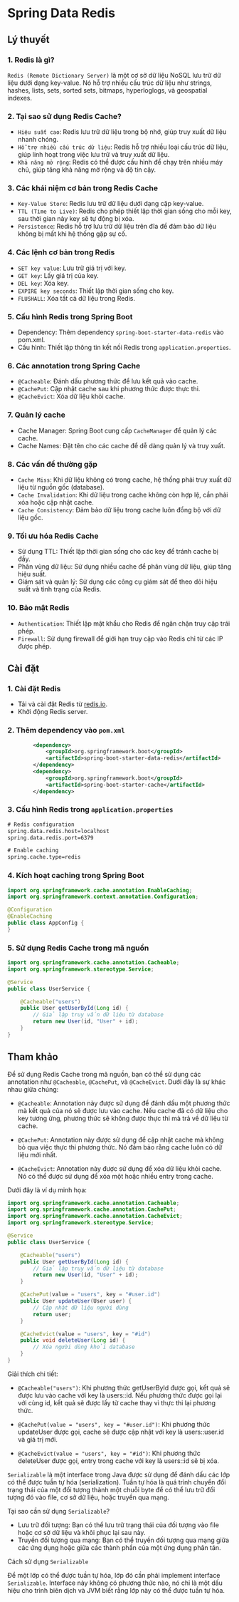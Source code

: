 # Spring Data Redis

## Lý thuyết

### 1. Redis là gì?

`Redis (Remote Dictionary Server)` là một cơ sở dữ liệu NoSQL lưu trữ dữ liệu dưới dạng key-value. Nó hỗ trợ nhiều cấu trúc dữ liệu như strings, hashes, lists, sets, sorted sets, bitmaps, hyperloglogs, và geospatial indexes.

### 2. Tại sao sử dụng Redis Cache?

- `Hiệu suất cao`: Redis lưu trữ dữ liệu trong bộ nhớ, giúp truy xuất dữ liệu nhanh chóng.
- `Hỗ trợ nhiều cấu trúc dữ liệu`: Redis hỗ trợ nhiều loại cấu trúc dữ liệu, giúp linh hoạt trong việc lưu trữ và truy xuất dữ liệu.
- `Khả năng mở rộng`: Redis có thể được cấu hình để chạy trên nhiều máy chủ, giúp tăng khả năng mở rộng và độ tin cậy.

### 3. Các khái niệm cơ bản trong Redis Cache

- `Key-Value Store`: Redis lưu trữ dữ liệu dưới dạng cặp key-value.
- `TTL (Time to Live)`: Redis cho phép thiết lập thời gian sống cho mỗi key, sau thời gian này key sẽ tự động bị xóa.
- `Persistence`: Redis hỗ trợ lưu trữ dữ liệu trên đĩa để đảm bảo dữ liệu không bị mất khi hệ thống gặp sự cố.

### 4. Các lệnh cơ bản trong Redis

- `SET key value`: Lưu trữ giá trị với key.
- `GET key`: Lấy giá trị của key.
- `DEL key`: Xóa key.
- `EXPIRE key seconds`: Thiết lập thời gian sống cho key.
- `FLUSHALL`: Xóa tất cả dữ liệu trong Redis.

### 5. Cấu hình Redis trong Spring Boot

- Dependency: Thêm dependency `spring-boot-starter-data-redis` vào pom.xml.
- Cấu hình: Thiết lập thông tin kết nối Redis trong `application.properties`.

### 6. Các annotation trong Spring Cache

- `@Cacheable`: Đánh dấu phương thức để lưu kết quả vào cache.
- `@CachePut`: Cập nhật cache sau khi phương thức được thực thi.
- `@CacheEvict`: Xóa dữ liệu khỏi cache.

### 7. Quản lý cache

- Cache Manager: Spring Boot cung cấp `CacheManager` để quản lý các cache.
- Cache Names: Đặt tên cho các cache để dễ dàng quản lý và truy xuất.

### 8. Các vấn đề thường gặp

- `Cache Miss`: Khi dữ liệu không có trong cache, hệ thống phải truy xuất dữ liệu từ nguồn gốc (database).
- `Cache Invalidation`: Khi dữ liệu trong cache không còn hợp lệ, cần phải xóa hoặc cập nhật cache.
- `Cache Consistency`: Đảm bảo dữ liệu trong cache luôn đồng bộ với dữ liệu gốc.

### 9. Tối ưu hóa Redis Cache

- Sử dụng TTL: Thiết lập thời gian sống cho các key để tránh cache bị đầy.
- Phân vùng dữ liệu: Sử dụng nhiều cache để phân vùng dữ liệu, giúp tăng hiệu suất.
- Giám sát và quản lý: Sử dụng các công cụ giám sát để theo dõi hiệu suất và tình trạng của Redis.

### 10. Bảo mật Redis

- `Authentication`: Thiết lập mật khẩu cho Redis để ngăn chặn truy cập trái phép.
- `Firewall`: Sử dụng firewall để giới hạn truy cập vào Redis chỉ từ các IP được phép.

## Cài đặt

### 1. Cài đặt Redis

- Tải và cài đặt Redis từ [redis.io](https://redis.io/download).
- Khởi động Redis server.

### 2. Thêm dependency vào `pom.xml`

```xml
		<dependency>
			<groupId>org.springframework.boot</groupId>
			<artifactId>spring-boot-starter-data-redis</artifactId>
		</dependency>
		<dependency>
			<groupId>org.springframework.boot</groupId>
			<artifactId>spring-boot-starter-cache</artifactId>
		</dependency>
```

### 3. Cấu hình Redis trong `application.properties`

```xml
# Redis configuration
spring.data.redis.host=localhost
spring.data.redis.port=6379

# Enable caching
spring.cache.type=redis
```

### 4. Kích hoạt caching trong Spring Boot

```java
import org.springframework.cache.annotation.EnableCaching;
import org.springframework.context.annotation.Configuration;

@Configuration
@EnableCaching
public class AppConfig {
}
```

### 5. Sử dụng Redis Cache trong mã nguồn

```java
import org.springframework.cache.annotation.Cacheable;
import org.springframework.stereotype.Service;

@Service
public class UserService {

    @Cacheable("users")
    public User getUserById(Long id) {
        // Giả lập truy vấn dữ liệu từ database
        return new User(id, "User" + id);
    }
}
```

## Tham khảo

Để sử dụng Redis Cache trong mã nguồn, bạn có thể sử dụng các annotation như `@Cacheable`, `@CachePut`, và `@CacheEvict`. Dưới đây là sự khác nhau giữa chúng:

- `@Cacheable`: Annotation này được sử dụng để đánh dấu một phương thức mà kết quả của nó sẽ được lưu vào cache. Nếu cache đã có dữ liệu cho key tương ứng, phương thức sẽ không được thực thi mà trả về dữ liệu từ cache.

- `@CachePut`: Annotation này được sử dụng để cập nhật cache mà không bỏ qua việc thực thi phương thức. Nó đảm bảo rằng cache luôn có dữ liệu mới nhất.

- `@CacheEvict`: Annotation này được sử dụng để xóa dữ liệu khỏi cache. Nó có thể được sử dụng để xóa một hoặc nhiều entry trong cache.

Dưới đây là ví dụ minh họa:

```java
import org.springframework.cache.annotation.Cacheable;
import org.springframework.cache.annotation.CachePut;
import org.springframework.cache.annotation.CacheEvict;
import org.springframework.stereotype.Service;

@Service
public class UserService {

    @Cacheable("users")
    public User getUserById(Long id) {
        // Giả lập truy vấn dữ liệu từ database
        return new User(id, "User" + id);
    }

    @CachePut(value = "users", key = "#user.id")
    public User updateUser(User user) {
        // Cập nhật dữ liệu người dùng
        return user;
    }

    @CacheEvict(value = "users", key = "#id")
    public void deleteUser(Long id) {
        // Xóa người dùng khỏi database
    }
}
```

Giải thích chi tiết:

- `@Cacheable("users")`: Khi phương thức getUserById được gọi, kết quả sẽ được lưu vào cache với key là users::id. Nếu phương thức được gọi lại với cùng id, kết quả sẽ được lấy từ cache thay vì thực thi lại phương thức.

- `@CachePut(value = "users", key = "#user.id")`: Khi phương thức updateUser được gọi, cache sẽ được cập nhật với key là users::user.id và giá trị mới.

- `@CacheEvict(value = "users", key = "#id")`: Khi phương thức deleteUser được gọi, entry trong cache với key là users::id sẽ bị xóa.

`Serializable` là một interface trong Java được sử dụng để đánh dấu các lớp có thể được tuần tự hóa (serialization). Tuần tự hóa là quá trình chuyển đổi trạng thái của một đối tượng thành một chuỗi byte để có thể lưu trữ đối tượng đó vào file, cơ sở dữ liệu, hoặc truyền qua mạng.

Tại sao cần sử dụng `Serializable`?

- Lưu trữ đối tượng: Bạn có thể lưu trữ trạng thái của đối tượng vào file hoặc cơ sở dữ liệu và khôi phục lại sau này.
- Truyền đối tượng qua mạng: Bạn có thể truyền đối tượng qua mạng giữa các ứng dụng hoặc giữa các thành phần của một ứng dụng phân tán.

Cách sử dụng `Serializable`

Để một lớp có thể được tuần tự hóa, lớp đó cần phải implement interface `Serializable`. Interface này không có phương thức nào, nó chỉ là một dấu hiệu cho trình biên dịch và JVM biết rằng lớp này có thể được tuần tự hóa.
